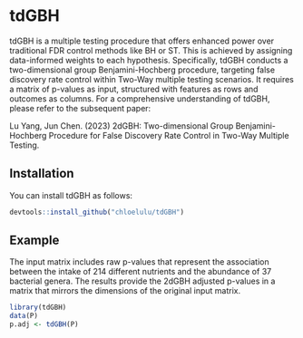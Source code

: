 
<!-- README.md is generated from README.Rmd. Please edit that file -->

# tdGBH

tdGBH is a multiple testing procedure that offers enhanced power over
traditional FDR control methods like BH or ST. This is achieved by
assigning data-informed weights to each hypothesis. Specifically, tdGBH
conducts a two-dimensional group Benjamini-Hochberg procedure, targeting
false discovery rate control within Two-Way multiple testing scenarios.
It requires a matrix of p-values as input, structured with features as
rows and outcomes as columns. For a comprehensive understanding of
tdGBH, please refer to the subsequent paper:

Lu Yang, Jun Chen. (2023) 2dGBH: Two-dimensional Group
Benjamini-Hochberg Procedure for False Discovery Rate Control in Two-Way
Multiple Testing.

## Installation

You can install tdGBH as follows:

``` r
devtools::install_github("chloelulu/tdGBH")
```

## Example

The input matrix includes raw p-values that represent the association
between the intake of 214 different nutrients and the abundance of 37
bacterial genera. The results provide the 2dGBH adjusted p-values in a
matrix that mirrors the dimensions of the original input matrix.

``` r
library(tdGBH)
data(P)
p.adj <- tdGBH(P)
```
